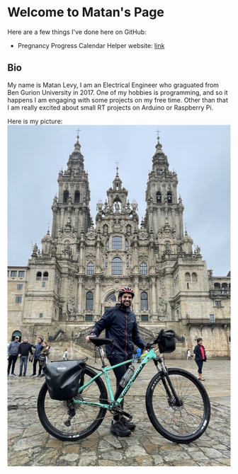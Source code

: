 # Welcome to Matan's Page

Here are a few things I've done here on GitHub:

- Pregnancy Progress Calendar Helper website: [link](https://levymatan.github.io/pregnancyCal/)

## Bio

My name is Matan Levy, I am an Electrical Engineer who graguated from Ben Gurion University in 2017.
One of my hobbies is programming, and so it happens I am engaging with some projects on my free time.
Other than that I am really excited about small RT projects on Arduino or Raspberry Pi.

Here is my picture:
![My photo](my_photo.jpeg)
